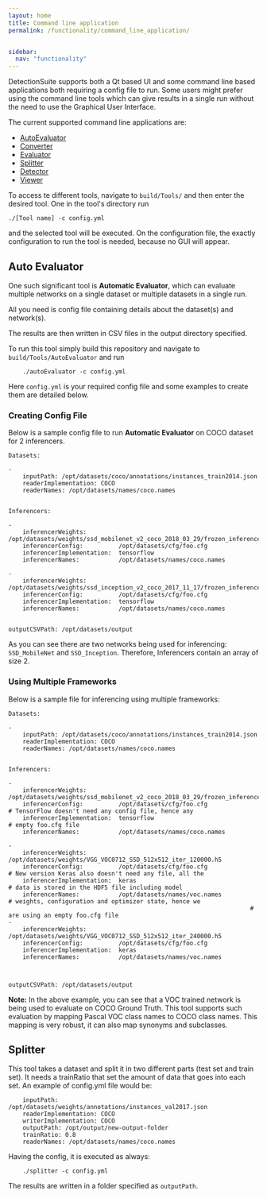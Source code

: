 ```yaml
---
layout: home
title: Command line application
permalink: /functionality/command_line_application/


sidebar:
  nav: "functionality"
---
```


DetectionSuite supports both a Qt based UI and some command line based applications both requiring a config file to run.
Some users might prefer using the command line tools which can give results in a single run without the need to use the Graphical User Interface.

The current supported command line applications are:

* [AutoEvaluator](#auto-evaluator)
* [Converter](/functionality/converter/)
* [Evaluator](/functionality/evaluator/)
* [Splitter](#splitter)
* [Detector](/functionality/detector/)
* [Viewer](/functionality/viewer/)

To access te different tools, navigate to ```build/Tools/``` and then enter the desired tool. One in the tool's directory
run 

```
./[Tool name] -c config.yml
```

and the selected tool will be executed. On the configuration file, the exactly configuration to run the tool is needed, because no
GUI will appear.

<a name="auto-evaluator"></a>
## Auto Evaluator

One such significant tool is **Automatic Evaluator**, which can evaluate multiple networks on a single dataset or multiple datasets in a single run.

All you need is config file containing details about the dataset(s) and network(s).

The results are then written in CSV files in the output directory specified.

To run this tool simply build this repository and navigate to ```build/Tools/AutoEvaluator```
and run 

```
    ./autoEvaluator -c config.yml
```

Here ```config.yml``` is your required config file and some examples to create them are detailed below.

### Creating Config File

Below is a sample config file to run **Automatic Evaluator** on COCO dataset for 2 inferencers.

```
Datasets:

-
    inputPath: /opt/datasets/coco/annotations/instances_train2014.json
    readerImplementation: COCO
    readerNames: /opt/datasets/names/coco.names


Inferencers:

-
    inferencerWeights:         /opt/datasets/weights/ssd_mobilenet_v2_coco_2018_03_29/frozen_inference_graph.pb
    inferencerConfig:          /opt/datasets/cfg/foo.cfg
    inferencerImplementation:  tensorflow
    inferencerNames:           /opt/datasets/names/coco.names

-
    inferencerWeights:         /opt/datasets/weights/ssd_inception_v2_coco_2017_11_17/frozen_inference_graph.pb
    inferencerConfig:          /opt/datasets/cfg/foo.cfg
    inferencerImplementation:  tensorflow
    inferencerNames:           /opt/datasets/names/coco.names


outputCSVPath: /opt/datasets/output
```


As you can see there are two networks being used for inferencing: ```SSD_MobileNet``` and ```SSD_Inception```. Therefore, Inferencers contain an array of size 2.


### Using Multiple Frameworks

Below is a sample file for inferencing using multiple frameworks:

```
Datasets:

-
    inputPath: /opt/datasets/coco/annotations/instances_train2014.json
    readerImplementation: COCO
    readerNames: /opt/datasets/names/coco.names


Inferencers:

-
    inferencerWeights:         /opt/datasets/weights/ssd_mobilenet_v2_coco_2018_03_29/frozen_inference_graph.pb
    inferencerConfig:          /opt/datasets/cfg/foo.cfg              # TensorFlow doesn't need any config file, hence any 
    inferencerImplementation:  tensorflow                             # empty foo.cfg file
    inferencerNames:           /opt/datasets/names/coco.names

-
    inferencerWeights:         /opt/datasets/weights/VGG_VOC0712_SSD_512x512_iter_120000.h5
    inferencerConfig:          /opt/datasets/cfg/foo.cfg              # New version Keras also doesn't need any file, all the
    inferencerImplementation:  keras                                  # data is stored in the HDF5 file including model 
    inferencerNames:           /opt/datasets/names/voc.names          # weights, configuration and optimizer state, hence we 
                                                                    # are using an empty foo.cfg file
-
    inferencerWeights:         /opt/datasets/weights/VGG_VOC0712_SSD_512x512_iter_240000.h5
    inferencerConfig:          /opt/datasets/cfg/foo.cfg              
    inferencerImplementation:  keras                             
    inferencerNames:           /opt/datasets/names/voc.names



outputCSVPath: /opt/datasets/output
```



**Note:** In the above example, you can see that a VOC trained network is being used to evaluate on COCO Ground Truth. This tool supports such evaluation by mapping Pascal VOC class names to COCO class names.
This mapping is very robust, it can also map synonyms and subclasses.


<a name="splitter"></a>
## Splitter

This tool takes a dataset and split it in two different parts (test set and train set). It needs a trainRatio that set the amount of data that goes into each set.
An example of config.yml file would be: 

```
    inputPath: /opt/datasets/weights/annotations/instances_val2017.json 
    readerImplementation: COCO
    writerImplementation: COCO
    outputPath: /opt/output/new-output-folder
    trainRatio: 0.8
    readerNames: /opt/datasets/names/coco.names
```

Having the config, it is executed as always:

```
    ./splitter -c config.yml
```

The results are written in a folder specified as `outputPath`.